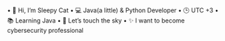  • 👋 Hi, I’m Sleepy Cat
 • 💻 Java(a little) & Python Developer
 • 🕒 UTC +3
 • 📚 Learning Java
 • 🌟 Let’s touch the sky
 • ✨ I want to become cybersecurity professional

<!---
kotokott/kotokott is a ✨ special ✨ repository because its `README.md` (this file) appears on your GitHub profile.
You can click the Preview link to take a look at your changes.
--->
